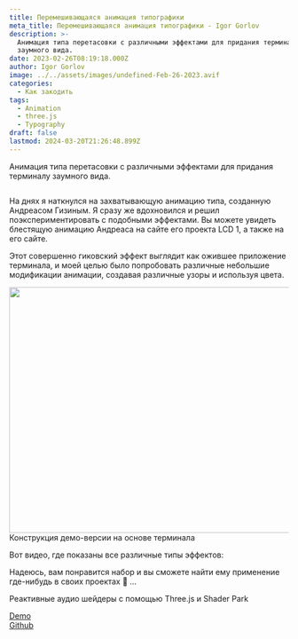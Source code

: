 ```yaml
---
title: Перемешивающаяся анимация типографики
meta_title: Перемешивающаяся анимация типографики - Igor Gorlov
description: >-
  Анимация типа перетасовки с различными эффектами для придания терминалу
  заумного вида.
date: 2023-02-26T08:19:18.000Z
author: Igor Gorlov
image: ../../assets/images/undefined-Feb-26-2023.avif
categories:
  - Как закодить
tags:
  - Animation
  - three.js
  - Typography
draft: false
lastmod: 2024-03-20T21:26:48.899Z
---
```


Анимация типа перетасовки с различными эффектами для придания терминалу заумного вида.

<!-- wp:image -->
<figure class="wp-block-image"><img src="https://i7x7p5b7.stackpathcdn.com/codrops/wp-content/uploads/2023/02/typeshuffle.jpg" alt=""/></figure>
<!-- /wp:image -->

На днях я наткнулся на захватывающую анимацию типа, созданную Андреасом Гизиным. Я сразу же вдохновился и решил поэкспериментировать с подобными эффектами. Вы можете увидеть блестящую анимацию Андреаса на сайте его проекта LCD 1, а также на его сайте.

Этот совершенно гиковский эффект выглядит как ожившее приложение терминала, и моей целью было попробовать различные небольшие модификации анимации, создавая различные узоры и используя цвета.

<img sizes="(max-width: 800px) 100vw, 800px" srcset="https://i7x7p5b7.stackpathcdn.com/codrops/wp-content/uploads/2023/02/typeshuffle01-800x443.jpg 800w, https://i7x7p5b7.stackpathcdn.com/codrops/wp-content/uploads/2023/02/typeshuffle01-400x222.jpg 400w, https://i7x7p5b7.stackpathcdn.com/codrops/wp-content/uploads/2023/02/typeshuffle01-768x426.jpg 768w, https://i7x7p5b7.stackpathcdn.com/codrops/wp-content/uploads/2023/02/typeshuffle01.jpg 1200w" width="800" height="443" class="wp-image-70345" src="https://i7x7p5b7.stackpathcdn.com/codrops/wp-content/uploads/2023/02/typeshuffle01-800x443.jpg" alt="">Конструкция демо-версии на основе терминала

Вот видео, где показаны все различные типы эффектов:

Надеюсь, вам понравится набор и вы сможете найти ему применение где-нибудь в своих проектах 🙂 …

Реактивные аудио шейдеры с помощью Three.js и Shader Park

<!-- wp:buttons -->
<div class="wp-block-buttons"><!-- wp:button -->
<div class="wp-block-button"><a class="wp-block-button__link wp-element-button" href="http://tympanus.net/Development/TypeShuffleAnimation/" target="_blank" rel="noreferrer noopener">Demo</a></div>
<!-- /wp:button -->

<!-- wp:button -->
<div class="wp-block-button"><a class="wp-block-button__link wp-element-button" href="https://github.com/codrops/TypeShuffleAnimation/" target="_blank" rel="noreferrer noopener">Github</a></div>
<!-- /wp:button --></div>
<!-- /wp:buttons -->

